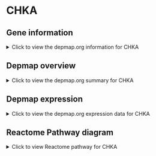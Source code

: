 <h1>CHKA</h1>

<h2>Gene information</h2>
<details>
  <summary>Click to view the depmap.org information for CHKA</summary>
  <iframe src="https://depmap.org/portal/gene/CHKA?tab=about" style="border:none;width:100%;height:800px"></iframe>
</details>

<h2>Depmap overview</h2>
<details>
  <summary>Click to view the depmap.org summary for CHKA</summary>
  <iframe src="https://depmap.org/portal/gene/CHKA?tab=overview" style="border:none;width:100%;height:800px"></iframe>
</details>

<h2>Depmap expression</h2>
<details>
  <summary>Click to view the depmap.org expression data for CHKA</summary>
  <iframe src="https://depmap.org/portal/gene/CHKA?tab=characterization" style="border:none;width:100%;height:800px"></iframe>
</details>



<h2>Reactome Pathway diagram</h2>
<details>
  <summary>Click to view Reactome pathway for CHKA</summary>
  <p>Synthesis of PE</p>
  <iframe src="https://reactome.org/PathwayBrowser/#/R-HSA-1483213" style="border:none;width:100%;height:800px"></iframe>
</details>



